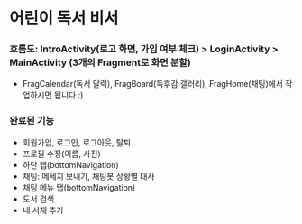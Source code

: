 # 어린이 독서 비서
### 흐름도: IntroActivity(로고 화면, 가입 여부 체크) > LoginActivity > MainActivity (3개의 Fragment로 화면 분할)
- FragCalendar(독서 달력), FragBoard(독후감 갤러리), FragHome(채팅)에서 작업하시면 됩니다 :)


### 완료된 기능
- 회원가입, 로그인, 로그아웃, 탈퇴
- 프로필 수정(이름, 사진)
- 하단 탭(bottomNavigation)
- 채팅: 메세지 보내기, 채팅봇 상황별 대사
- 채팅 메뉴 탭(bottomNavigation)
- 도서 검색
- 내 서재 추가
